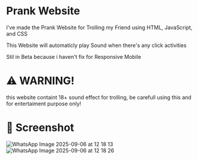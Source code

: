 # Prank Website

I've made the Prank Website for Trolling my Friend using HTML, JavaScript, and CSS

This Website will automaticly play Sound when there's any click activities

Stil in Beta because i haven't fix for Responsive Mobile

# ⚠️ WARNING!

this website containt 18+ sound effect for trolling, be carefull using this and for entertaiment purpose only!

# 📸 Screenshot

![WhatsApp Image 2025-09-06 at 12 18 13](https://github.com/user-attachments/assets/9e709b48-3f65-4d34-b255-a9b738c4c5b6)
![WhatsApp Image 2025-09-06 at 12 18 26](https://github.com/user-attachments/assets/a72edfc9-fa28-4daa-97b3-563bd17597d5)

